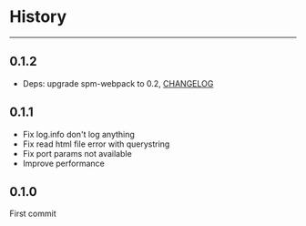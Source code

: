 # History

---

## 0.1.2

- Deps: upgrade spm-webpack to 0.2, [CHANGELOG](https://github.com/spmjs/spm-webpack/blob/master/HISTORY.md)

## 0.1.1

- Fix log.info don't log anything
- Fix read html file error with querystring
- Fix port params not available
- Improve performance

## 0.1.0

First commit

